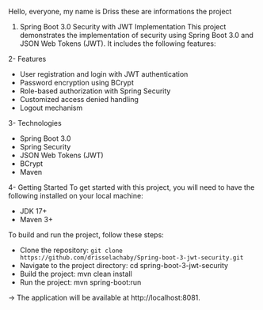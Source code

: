 Hello, everyone, my name is Driss these are informations the project 

1. Spring Boot 3.0 Security with JWT Implementation
This project demonstrates the implementation of security using Spring Boot 3.0 and JSON Web Tokens (JWT). It includes the following features:

2- Features
* User registration and login with JWT authentication
* Password encryption using BCrypt
* Role-based authorization with Spring Security
* Customized access denied handling
* Logout mechanism

3- Technologies
* Spring Boot 3.0
* Spring Security
* JSON Web Tokens (JWT)
* BCrypt
* Maven
 
4- Getting Started
To get started with this project, you will need to have the following installed on your local machine:

* JDK 17+
* Maven 3+


To build and run the project, follow these steps:

* Clone the repository: `git clone https://github.com/drisselachaby/Spring-boot-3-jwt-security.git`
* Navigate to the project directory: cd spring-boot-3-jwt-security
* Build the project: mvn clean install
* Run the project: mvn spring-boot:run 

-> The application will be available at http://localhost:8081.
